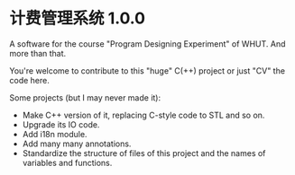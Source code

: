 # 计费管理系统 1.0.0
A software for the course "Program Designing Experiment" of WHUT.
And more than that.

You're welcome to contribute to this "huge" C(++) project or just "CV" the code here.

Some projects (but I may never made it):
- Make C++ version of it, replacing C-style code to STL and so on.
- Upgrade its IO code.
- Add i18n module.
- Add many many annotations.
- Standardize the structure of files of this project and the names of variables and functions.
